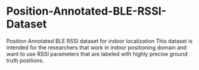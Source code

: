 # Position-Annotated-BLE-RSSI-Dataset
Position Annotated BLE RSSI dataset for indoor localization
This dataset is intended for the researchers that work in indoor positioning domain and want to use RSSI parameters that are labeled with highly precise ground truth positions.
